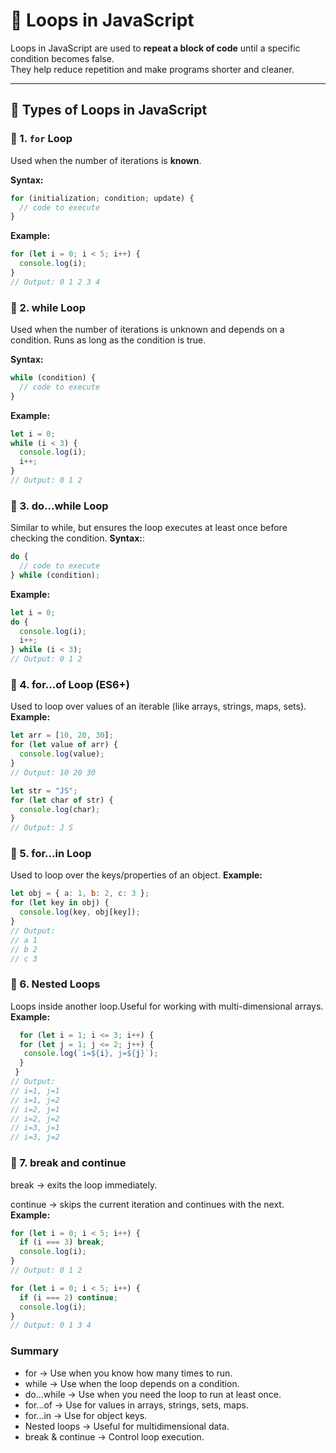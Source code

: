 # 🔁 Loops in JavaScript

Loops in JavaScript are used to **repeat a block of code** until a specific condition becomes false.  
They help reduce repetition and make programs shorter and cleaner.

---

## 📌 Types of Loops in JavaScript

### 🔹 1. `for` Loop
Used when the number of iterations is **known**.

**Syntax:**
```js
for (initialization; condition; update) {
  // code to execute
}
```
**Example:**
```js
for (let i = 0; i < 5; i++) {
  console.log(i);
}
// Output: 0 1 2 3 4
```
### 🔹 2. while Loop
  Used when the number of iterations is unknown and depends on a condition.
Runs as long as the condition is true.

**Syntax:**
```js
while (condition) {
  // code to execute
}

```
**Example:**
```js
let i = 0;
while (i < 3) {
  console.log(i);
  i++;
}
// Output: 0 1 2
```
### 🔹 3. do...while Loop
Similar to while, but ensures the loop executes at least once before checking the condition.
**Syntax:**:
```js
do {
  // code to execute
} while (condition);
```
**Example:**
```js
let i = 0;
do {
  console.log(i);
  i++;
} while (i < 3);
// Output: 0 1 2
```
### 🔹 4. for...of Loop (ES6+)
Used to loop over values of an iterable (like arrays, strings, maps, sets).
**Example:**
```js
let arr = [10, 20, 30];
for (let value of arr) {
  console.log(value);
}
// Output: 10 20 30

let str = "JS";
for (let char of str) {
  console.log(char);
}
// Output: J S
```
### 🔹 5. for...in Loop
Used to loop over the keys/properties of an object.
**Example:**
```js
let obj = { a: 1, b: 2, c: 3 };
for (let key in obj) {
  console.log(key, obj[key]);
}
// Output:
// a 1
// b 2
// c 3
```
### 🔹 6. Nested Loops
 Loops inside another loop.Useful for working with multi-dimensional arrays.
 **Example:**
 ```js
   for (let i = 1; i <= 3; i++) {
   for (let j = 1; j <= 2; j++) {
    console.log(`i=${i}, j=${j}`);
   }
  }
 // Output:
 // i=1, j=1
 // i=1, j=2
 // i=2, j=1
 // i=2, j=2
 // i=3, j=1
 // i=3, j=2
```
### 🔹 7. break and continue

break → exits the loop immediately.

continue → skips the current iteration and continues with the next.
**Example:**
```js
for (let i = 0; i < 5; i++) {
  if (i === 3) break;
  console.log(i);
}
// Output: 0 1 2

for (let i = 0; i < 5; i++) {
  if (i === 2) continue;
  console.log(i);
}
// Output: 0 1 3 4
```
### Summary
- for → Use when you know how many times to run.
- while → Use when the loop depends on a condition.
- do...while → Use when you need the loop to run at least once.
- for...of → Use for values in arrays, strings, sets, maps.
- for...in → Use for object keys.
- Nested loops → Useful for multidimensional data.
- break & continue → Control loop execution.


